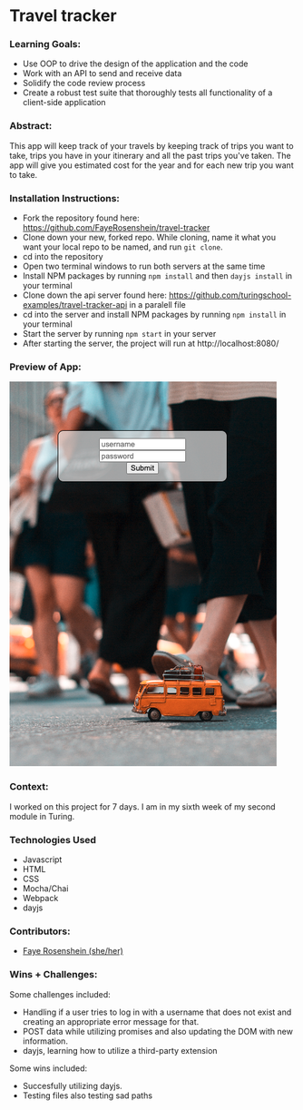 # Travel tracker

### Learning Goals:

- Use OOP to drive the design of the application and the code
- Work with an API to send and receive data
- Solidify the code review process
- Create a robust test suite that thoroughly tests all functionality of a client-side application

### Abstract:
This app will keep track of your travels by keeping track of trips you want to take, trips you have in your itinerary and all the past trips you've taken. The app will give you estimated cost for the year and for each new trip you want to take.
 
 ### Installation Instructions:
- Fork the repository found here: https://github.com/FayeRosenshein/travel-tracker 
- Clone down your new, forked repo. While cloning, name it what you want your local repo to be named, and run `git clone`. 
- cd into the repository
- Open two terminal windows to run both servers at the same time
- Install NPM packages by running `npm install` and then `dayjs install` in your terminal
- Clone down the api server found here: https://github.com/turingschool-examples/travel-tracker-api in a paralell file
- cd into the server and install NPM packages by running `npm install` in your terminal
- Start the server by running `npm start` in your server  
- After starting the server, the project will run at http://localhost:8080/

### Preview of App:

![alt text](./dist/assets/Screenshot%202023-01-17%20at%209.10.01%20AM.png)


### Context:
I worked on this project for 7 days. I am in my sixth week of my second module in Turing.

### Technologies Used
- Javascript
- HTML
- CSS 
- Mocha/Chai
- Webpack
- dayjs

### Contributors:
- [Faye Rosenshein (she/her)](https://www.linkedin.com/in/faye-rosenshein-8ba421242/) 


### Wins + Challenges:
Some challenges included: 
- Handling if a user tries to log in with a username that does not exist and creating an appropriate error message for that.
- POST data while utilizing promises and also updating the DOM with new information. 
- dayjs, learning how to utilize a third-party extension

Some wins included:
- Succesfully utilizing dayjs.
- Testing files also testing sad paths
